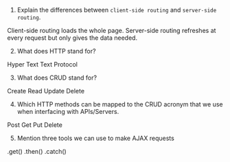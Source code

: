 1.  Explain the differences between `client-side routing` and `server-side routing`.

Client-side routing loads the whole page. Server-side routing refreshes at every request but only gives the data needed.

2.  What does HTTP stand for?

Hyper Text Text Protocol

3.  What does CRUD stand for?

Create Read Update Delete

4.  Which HTTP methods can be mapped to the CRUD acronym that we use when interfacing with APIs/Servers.

Post Get Put Delete

5.  Mention three tools we can use to make AJAX requests

.get() .then() .catch()